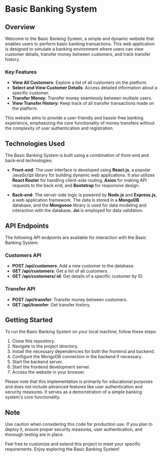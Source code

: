 # Basic Banking System

## Overview

Welcome to the Basic Banking System, a simple and dynamic website that enables users to perform basic banking transactions. This web application is designed to simulate a banking environment where users can view customer details, transfer money between customers, and track transfer history.

### Key Features

- **View All Customers**: Explore a list of all customers on the platform.
- **Select and View Customer Details**: Access detailed information about a specific customer.
- **Transfer Money**: Transfer money seamlessly between multiple users.
- **View Transfer History**: Keep track of all transfer transactions made on the platform.

This website aims to provide a user-friendly and hassle-free banking experience, emphasizing the core functionality of money transfers without the complexity of user authentication and registration.

## Technologies Used

The Basic Banking System is built using a combination of front-end and back-end technologies:

- **Front-end**: The user interface is developed using **React.js**, a popular JavaScript library for building dynamic web applications. It also utilizes **React Router** for handling client-side routing, **Axios** for making API requests to the back end, and **Bootstrap** for responsive design.

- **Back-end**: The server-side logic is powered by **Node.js** and **Express.js**, a web application framework. The data is stored in a **MongoDB** database, and the **Mongoose** library is used for data modeling and interaction with the database. **Joi** is employed for data validation.

## API Endpoints

The following API endpoints are available for interaction with the Basic Banking System:

### Customers API

- **POST /api/customers**: Add a new customer to the database.
- **GET /api/customers**: Get a list of all customers.
- **GET /api/customers/:id**: Get details of a specific customer by ID.

### Transfer API

- **POST /api/transfer**: Transfer money between customers.
- **GET /api/transfer**: Get transfer history.

## Getting Started

To run the Basic Banking System on your local machine, follow these steps:

1. Clone this repository.
2. Navigate to the project directory.
3. Install the necessary dependencies for both the frontend and backend.
4. Configure the MongoDB connection in the backend if necessary.
5. Start the backend server.
6. Start the frontend development server.
7. Access the website in your browser.

Please note that this implementation is primarily for educational purposes and does not include advanced features like user authentication and security measures. It serves as a demonstration of a simple banking system's core functionality.

## Note

Use caution when considering this code for production use. If you plan to deploy it, ensure proper security measures, user authentication, and thorough testing are in place.

Feel free to customize and extend this project to meet your specific requirements. Enjoy exploring the Basic Banking System!
